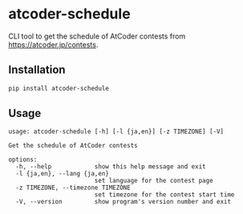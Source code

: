 # atcoder-schedule

CLI tool to get the schedule of AtCoder contests from https://atcoder.jp/contests.

## Installation

```bash
pip install atcoder-schedule
```

## Usage

```
usage: atcoder-schedule [-h] [-l {ja,en}] [-z TIMEZONE] [-V]

Get the schedule of AtCoder contests

options:
  -h, --help            show this help message and exit
  -l {ja,en}, --lang {ja,en}
                        set language for the contest page
  -z TIMEZONE, --timezone TIMEZONE
                        set timezone for the contest start time
  -V, --version         show program's version number and exit
```
